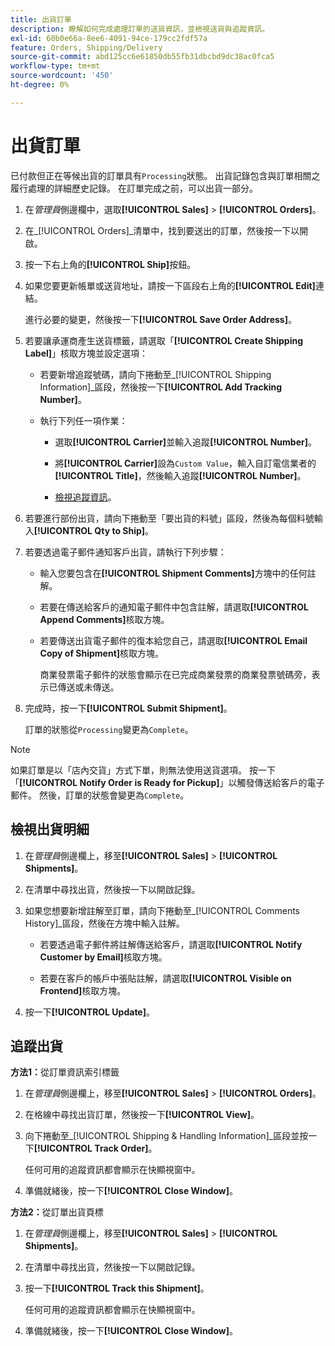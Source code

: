 ```yaml
---
title: 出貨訂單
description: 瞭解如何完成處理訂單的送貨資訊，並檢視送貨與追蹤資訊。
exl-id: 60b0e66a-8ee6-4091-94ce-179cc2fdf57a
feature: Orders, Shipping/Delivery
source-git-commit: abd125cc6e61850db55fb31dbcbd9dc38ac0fca5
workflow-type: tm+mt
source-wordcount: '450'
ht-degree: 0%

---
```


# 出貨訂單

已付款但正在等候出貨的訂單具有`Processing`狀態。 出貨記錄包含與訂單相關之履行處理的詳細歷史記錄。 在訂單完成之前，可以出貨一部分。

1. 在&#x200B;_管理員_&#x200B;側邊欄中，選取&#x200B;**[!UICONTROL Sales]** > **[!UICONTROL Orders]**。

1. 在&#x200B;_[!UICONTROL Orders]_清單中，找到要送出的訂單，然後按一下以開啟。

1. 按一下右上角的&#x200B;**[!UICONTROL Ship]**&#x200B;按鈕。

1. 如果您要更新帳單或送貨地址，請按一下區段右上角的&#x200B;**[!UICONTROL Edit]**&#x200B;連結。

   進行必要的變更，然後按一下&#x200B;**[!UICONTROL Save Order Address]**。

1. 若要讓承運商產生送貨標籤，請選取「**[!UICONTROL Create Shipping Label]**」核取方塊並設定選項：

   - 若要新增追蹤號碼，請向下捲動至&#x200B;_[!UICONTROL Shipping Information]_區段，然後按一下&#x200B;**[!UICONTROL Add Tracking Number]**。

   - 執行下列任一項作業：

      - 選取&#x200B;**[!UICONTROL Carrier]**&#x200B;並輸入追蹤&#x200B;**[!UICONTROL Number]**。

      - 將&#x200B;**[!UICONTROL Carrier]**&#x200B;設為`Custom Value`，輸入自訂電信業者的&#x200B;**[!UICONTROL Title]**，然後輸入追蹤&#x200B;**[!UICONTROL Number]**。

      - [檢視追蹤資訊](#track-the-shipment)。

1. 若要進行部份出貨，請向下捲動至「要出貨的料號」區段，然後為每個料號輸入&#x200B;**[!UICONTROL Qty to Ship]**。

1. 若要透過電子郵件通知客戶出貨，請執行下列步驟：

   - 輸入您要包含在&#x200B;**[!UICONTROL Shipment Comments]**&#x200B;方塊中的任何註解。

   - 若要在傳送給客戶的通知電子郵件中包含註解，請選取&#x200B;**[!UICONTROL Append Comments]**&#x200B;核取方塊。

   - 若要傳送出貨電子郵件的復本給您自己，請選取&#x200B;**[!UICONTROL Email Copy of Shipment]**&#x200B;核取方塊。

     商業發票電子郵件的狀態會顯示在已完成商業發票的商業發票號碼旁，表示已傳送或未傳送。

1. 完成時，按一下&#x200B;**[!UICONTROL Submit Shipment]**。

   訂單的狀態從`Processing`變更為`Complete`。

>[!NOTE]
>
>如果訂單是以「店內交貨」方式下單，則無法使用送貨選項。 按一下「**[!UICONTROL Notify Order is Ready for Pickup]**」以觸發傳送給客戶的電子郵件。 然後，訂單的狀態會變更為`Complete`。

## 檢視出貨明細

1. 在&#x200B;_管理員_&#x200B;側邊欄上，移至&#x200B;**[!UICONTROL Sales]** > **[!UICONTROL Shipments]**。

1. 在清單中尋找出貨，然後按一下以開啟記錄。

1. 如果您想要新增註解至訂單，請向下捲動至&#x200B;_[!UICONTROL Comments History]_區段，然後在方塊中輸入註解。

   - 若要透過電子郵件將註解傳送給客戶，請選取&#x200B;**[!UICONTROL Notify Customer by Email]**&#x200B;核取方塊。

   - 若要在客戶的帳戶中張貼註解，請選取&#x200B;**[!UICONTROL Visible on Frontend]**&#x200B;核取方塊。

1. 按一下&#x200B;**[!UICONTROL Update]**。

## 追蹤出貨

**方法1：**&#x200B;從訂單資訊索引標籤

1. 在&#x200B;_管理員_&#x200B;側邊欄上，移至&#x200B;**[!UICONTROL Sales]** > **[!UICONTROL Orders]**。

1. 在格線中尋找出貨訂單，然後按一下&#x200B;**[!UICONTROL View]**。

1. 向下捲動至&#x200B;_[!UICONTROL Shipping & Handling Information]_區段並按一下&#x200B;**[!UICONTROL Track Order]**。

   任何可用的追蹤資訊都會顯示在快顯視窗中。

1. 準備就緒後，按一下&#x200B;**[!UICONTROL Close Window]**。

**方法2：**&#x200B;從訂單出貨頁標

1. 在&#x200B;_管理員_&#x200B;側邊欄上，移至&#x200B;**[!UICONTROL Sales]** > **[!UICONTROL Shipments]**。

1. 在清單中尋找出貨，然後按一下以開啟記錄。

1. 按一下&#x200B;**[!UICONTROL Track this Shipment]**。

   任何可用的追蹤資訊都會顯示在快顯視窗中。

1. 準備就緒後，按一下&#x200B;**[!UICONTROL Close Window]**。
